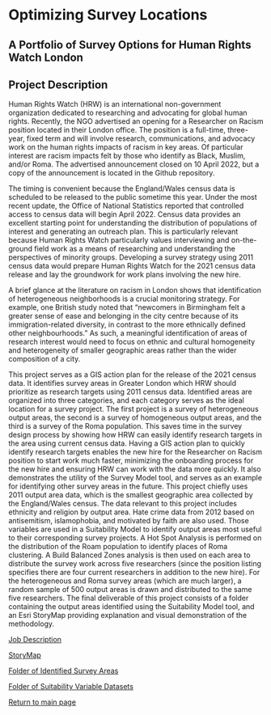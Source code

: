 # Optimizing Survey Locations
## A Portfolio of Survey Options for Human Rights Watch London

## Project Description
Human Rights Watch (HRW) is an international non-government organization dedicated to researching and advocating for global human rights. Recently, the NGO advertised an opening for a Researcher on Racism position located in their London office. The position is a full-time, three-year, fixed term and will involve research, communications, and advocacy work on the human rights impacts of racism in key areas. Of particular interest are racism impacts felt by those who identify as Black, Muslim, and/or Roma. The advertised announcement closed on 10 April 2022, but a copy of the announcement is located in the Github repository. 

The timing is convenient because the England/Wales census data is scheduled to be released to the public sometime this year. Under the most recent update, the Office of National Statistics reported that controlled access to census data will begin April 2022. Census data provides an excellent starting point for understanding the distribution of populations of interest and generating an outreach plan. This is particularly relevant because Human Rights Watch particularly values interviewing and on-the-ground field work as a means of researching and understanding the perspectives of minority groups. Developing a survey strategy using 2011 census data would prepare Human Rights Watch for the 2021 census data release and lay the groundwork for work plans involving the new hire. 

A brief glance at the literature on racism in London shows that identification of heterogeneous neighborhoods is a crucial monitoring strategy. For example, one British study noted that “newcomers in Birmingham felt a greater sense of ease and belonging in the city centre because of its immigration-related diversity, in contrast to the more ethnically defined other neighbourhoods.” As such, a meaningful identification of areas of research interest would need to focus on ethnic and cultural homogeneity and heterogeneity of smaller geographic areas rather than the wider composition of a city. 

This project serves as a GIS action plan for the release of the 2021 census data. It identifies survey areas in Greater London which HRW should prioritize as research targets using 2011 census data. Identified areas are organized into three categories, and each category serves as the ideal location for a survey project. The first project is a survey of heterogeneous output areas, the second is a survey of homogeneous output areas, and the third is a survey of the Roma population.  This saves time in the survey design process by showing how HRW can easily identify research targets in the area using current census data. Having a GIS action plan to quickly identify research targets enables the new hire for the Researcher on Racism position to start work much faster, minimizing the onboarding process for the new hire and ensuring HRW can work with the data more quickly. It also demonstrates the utility of the Survey Model tool, and serves as an example for identifying other survey areas in the future.
This project chiefly uses 2011 output area data, which is the smallest geographic area collected by the England/Wales census. The data relevant to this project includes ethnicity and religion by output area. Hate crime data from 2012 based on antisemitism, islamophobia, and motivated by faith are also used. Those variables are used in a Suitability Model to identify output areas most useful to their corresponding survey projects. A Hot Spot Analysis is performed on the distribution of the Roam population to identify places of Roma clustering. A Build Balanced Zones analysis is then used on each area to distribute the survey work across five researchers (since the position listing specifies there are four current researchers in addition to the new hire). For the heterogeneous and Roma survey areas (which are much larger), a random sample of 500 output areas is drawn and distributed to the same five researchers. The final deliverable of this project consists of a folder containing the output areas identified using the Suitability Model tool, and an Esri StoryMap providing explanation and visual demonstration of the methodology. 

[Job Description](https://serganttinkers.github.io/AdvancedGIS/Job_Description)

[StoryMap](https://storymaps.arcgis.com/stories/15b6e3280a80437bbb9010d3e6d52d91)

[Folder of Identified Survey Areas](https://drive.google.com/drive/u/0/folders/1j8d6txF5AEnhbZam5gfHPVbewxKjyygF)

[Folder of Suitability Variable Datasets](https://drive.google.com/drive/u/0/folders/1bhKA59KTFbRigBYMk_FqcIVFfSBnczaR)

[Return to main page](https://serganttinkers.github.io/AdvancedGIS/)
